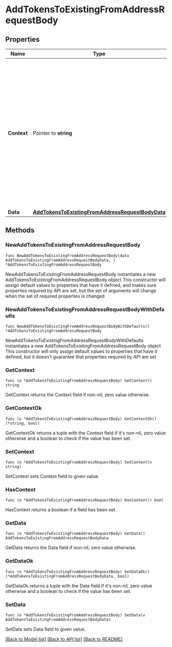 # AddTokensToExistingFromAddressRequestBody

## Properties

Name | Type | Description | Notes
------------ | ------------- | ------------- | -------------
**Context** | Pointer to **string** | In batch situations the user can use the context to correlate responses with requests. This property is present regardless of whether the response was successful or returned as an error. &#x60;context&#x60; is specified by the user. | [optional] 
**Data** | [**AddTokensToExistingFromAddressRequestBodyData**](AddTokensToExistingFromAddressRequestBodyData.md) |  | 

## Methods

### NewAddTokensToExistingFromAddressRequestBody

`func NewAddTokensToExistingFromAddressRequestBody(data AddTokensToExistingFromAddressRequestBodyData, ) *AddTokensToExistingFromAddressRequestBody`

NewAddTokensToExistingFromAddressRequestBody instantiates a new AddTokensToExistingFromAddressRequestBody object
This constructor will assign default values to properties that have it defined,
and makes sure properties required by API are set, but the set of arguments
will change when the set of required properties is changed

### NewAddTokensToExistingFromAddressRequestBodyWithDefaults

`func NewAddTokensToExistingFromAddressRequestBodyWithDefaults() *AddTokensToExistingFromAddressRequestBody`

NewAddTokensToExistingFromAddressRequestBodyWithDefaults instantiates a new AddTokensToExistingFromAddressRequestBody object
This constructor will only assign default values to properties that have it defined,
but it doesn't guarantee that properties required by API are set

### GetContext

`func (o *AddTokensToExistingFromAddressRequestBody) GetContext() string`

GetContext returns the Context field if non-nil, zero value otherwise.

### GetContextOk

`func (o *AddTokensToExistingFromAddressRequestBody) GetContextOk() (*string, bool)`

GetContextOk returns a tuple with the Context field if it's non-nil, zero value otherwise
and a boolean to check if the value has been set.

### SetContext

`func (o *AddTokensToExistingFromAddressRequestBody) SetContext(v string)`

SetContext sets Context field to given value.

### HasContext

`func (o *AddTokensToExistingFromAddressRequestBody) HasContext() bool`

HasContext returns a boolean if a field has been set.

### GetData

`func (o *AddTokensToExistingFromAddressRequestBody) GetData() AddTokensToExistingFromAddressRequestBodyData`

GetData returns the Data field if non-nil, zero value otherwise.

### GetDataOk

`func (o *AddTokensToExistingFromAddressRequestBody) GetDataOk() (*AddTokensToExistingFromAddressRequestBodyData, bool)`

GetDataOk returns a tuple with the Data field if it's non-nil, zero value otherwise
and a boolean to check if the value has been set.

### SetData

`func (o *AddTokensToExistingFromAddressRequestBody) SetData(v AddTokensToExistingFromAddressRequestBodyData)`

SetData sets Data field to given value.



[[Back to Model list]](../README.md#documentation-for-models) [[Back to API list]](../README.md#documentation-for-api-endpoints) [[Back to README]](../README.md)


